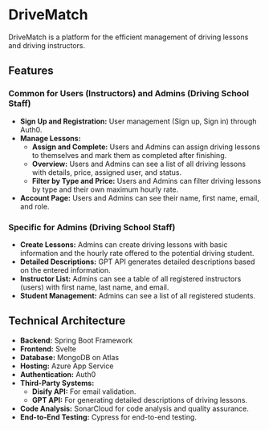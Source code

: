# DriveMatch

DriveMatch is a platform for the efficient management of driving lessons and driving instructors.

## Features

### Common for Users (Instructors) and Admins (Driving School Staff)

- **Sign Up and Registration:** User management (Sign up, Sign in) through Auth0.
- **Manage Lessons:**
  - **Assign and Complete:** Users and Admins can assign driving lessons to themselves and mark them as completed after finishing.
  - **Overview:** Users and Admins can see a list of all driving lessons with details, price, assigned user, and status.
  - **Filter by Type and Price:** Users and Admins can filter driving lessons by type and their own maximum hourly rate.
- **Account Page:** Users and Admins can see their name, first name, email, and role.

### Specific for Admins (Driving School Staff)

- **Create Lessons:** Admins can create driving lessons with basic information and the hourly rate offered to the potential driving student.
- **Detailed Descriptions:** GPT API generates detailed descriptions based on the entered information.
- **Instructor List:** Admins can see a table of all registered instructors (users) with first name, last name, and email.
- **Student Management:** Admins can see a list of all registered students.

## Technical Architecture

- **Backend:** Spring Boot Framework
- **Frontend:** Svelte
- **Database:** MongoDB on Atlas
- **Hosting:** Azure App Service
- **Authentication:** Auth0
- **Third-Party Systems:**
  - **Disify API:** For email validation.
  - **GPT API:** For generating detailed descriptions of driving lessons.
- **Code Analysis:** SonarCloud for code analysis and quality assurance.
- **End-to-End Testing:** Cypress for end-to-end testing.
